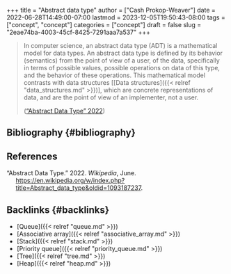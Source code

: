 +++
title = "Abstract data type"
author = ["Cash Prokop-Weaver"]
date = 2022-06-28T14:49:00-07:00
lastmod = 2023-12-05T19:50:43-08:00
tags = ["concept", "concept"]
categories = ["concept"]
draft = false
slug = "2eae74ba-4003-45cf-8425-7291aaa7a537"
+++

> In computer science, an abstract data type (ADT) is a mathematical model for data types. An abstract data type is defined by its behavior (semantics) from the point of view of a user, of the data, specifically in terms of possible values, possible operations on data of this type, and the behavior of these operations. This mathematical model contrasts with data structures [[Data structures]({{< relref "data_structures.md" >}})], which are concrete representations of data, and are the point of view of an implementer, not a user.
>
> (<a href="#citeproc_bib_item_1">“Abstract Data Type” 2022</a>)


## Bibliography {#bibliography}

## References

<style>.csl-entry{text-indent: -1.5em; margin-left: 1.5em;}</style><div class="csl-bib-body">
  <div class="csl-entry"><a id="citeproc_bib_item_1"></a>“Abstract Data Type.” 2022. <i>Wikipedia</i>, June. <a href="https://en.wikipedia.org/w/index.php?title=Abstract_data_type&oldid=1093187237">https://en.wikipedia.org/w/index.php?title=Abstract_data_type&#38;oldid=1093187237</a>.</div>
</div>


## Backlinks {#backlinks}

-   [Queue]({{< relref "queue.md" >}})
-   [Associative array]({{< relref "associative_array.md" >}})
-   [Stack]({{< relref "stack.md" >}})
-   [Priority queue]({{< relref "priority_queue.md" >}})
-   [Tree]({{< relref "tree.md" >}})
-   [Heap]({{< relref "heap.md" >}})
